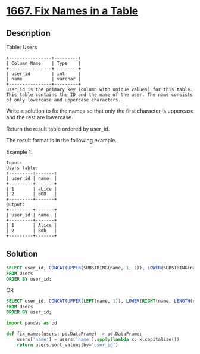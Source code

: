 # [1667. Fix Names in a Table](https://leetcode.com/problems/fix-names-in-a-table/)

## Description

Table: Users
```
+----------------+---------+
| Column Name    | Type    |
+----------------+---------+
| user_id        | int     |
| name           | varchar |
+----------------+---------+
user_id is the primary key (column with unique values) for this table.
This table contains the ID and the name of the user. The name consists of only lowercase and uppercase characters.
```

Write a solution to fix the names so that only the first character is uppercase and the rest are lowercase.

Return the result table ordered by user_id.

The result format is in the following example.


Example 1:
```
Input: 
Users table:
+---------+-------+
| user_id | name  |
+---------+-------+
| 1       | aLice |
| 2       | bOB   |
+---------+-------+
Output: 
+---------+-------+
| user_id | name  |
+---------+-------+
| 1       | Alice |
| 2       | Bob   |
+---------+-------+
```

## Solution
``` sql
SELECT user_id, CONCAT(UPPER(SUBSTRING(name, 1, 1)), LOWER(SUBSTRING(name, 2))) AS name
FROM Users
ORDER BY user_id;
```

OR
``` sql
SELECT user_id, CONCAT(UPPER(LEFT(name, 1)), LOWER(RIGHT(name, LENGTH(name) - 1))) AS name
FROM Users
ORDER BY user_id;
```

```python
import pandas as pd

def fix_names(users: pd.DataFrame) -> pd.DataFrame:
    users['name'] = users['name'].apply(lambda x: x.capitalize())
    return users.sort_values(by='user_id')

```

